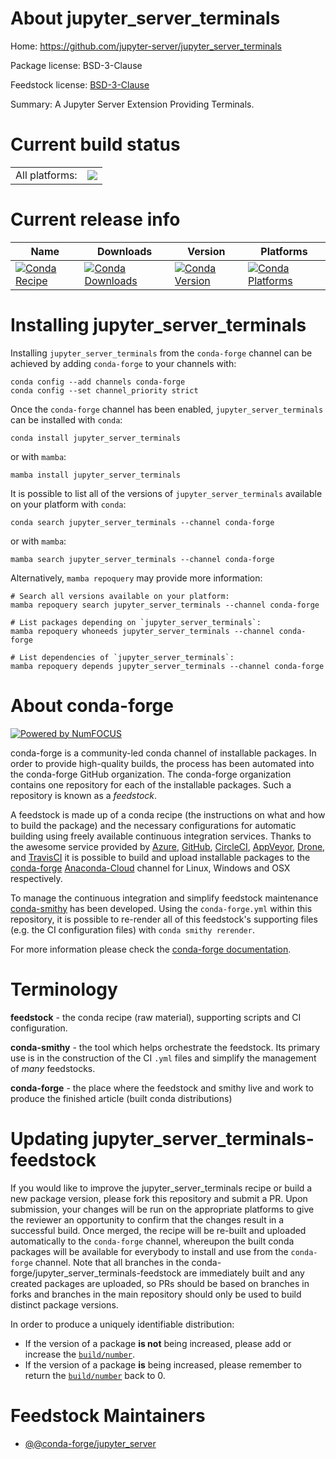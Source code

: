 About jupyter_server_terminals
==============================

Home: https://github.com/jupyter-server/jupyter_server_terminals

Package license: BSD-3-Clause

Feedstock license: [BSD-3-Clause](https://github.com/conda-forge/jupyter_server_terminals-feedstock/blob/main/LICENSE.txt)

Summary: A Jupyter Server Extension Providing Terminals.

Current build status
====================


<table><tr><td>All platforms:</td>
    <td>
      <a href="https://dev.azure.com/conda-forge/feedstock-builds/_build/latest?definitionId=18032&branchName=main">
        <img src="https://dev.azure.com/conda-forge/feedstock-builds/_apis/build/status/jupyter_server_terminals-feedstock?branchName=main">
      </a>
    </td>
  </tr>
</table>

Current release info
====================

| Name | Downloads | Version | Platforms |
| --- | --- | --- | --- |
| [![Conda Recipe](https://img.shields.io/badge/recipe-jupyter_server_terminals-green.svg)](https://anaconda.org/conda-forge/jupyter_server_terminals) | [![Conda Downloads](https://img.shields.io/conda/dn/conda-forge/jupyter_server_terminals.svg)](https://anaconda.org/conda-forge/jupyter_server_terminals) | [![Conda Version](https://img.shields.io/conda/vn/conda-forge/jupyter_server_terminals.svg)](https://anaconda.org/conda-forge/jupyter_server_terminals) | [![Conda Platforms](https://img.shields.io/conda/pn/conda-forge/jupyter_server_terminals.svg)](https://anaconda.org/conda-forge/jupyter_server_terminals) |

Installing jupyter_server_terminals
===================================

Installing `jupyter_server_terminals` from the `conda-forge` channel can be achieved by adding `conda-forge` to your channels with:

```
conda config --add channels conda-forge
conda config --set channel_priority strict
```

Once the `conda-forge` channel has been enabled, `jupyter_server_terminals` can be installed with `conda`:

```
conda install jupyter_server_terminals
```

or with `mamba`:

```
mamba install jupyter_server_terminals
```

It is possible to list all of the versions of `jupyter_server_terminals` available on your platform with `conda`:

```
conda search jupyter_server_terminals --channel conda-forge
```

or with `mamba`:

```
mamba search jupyter_server_terminals --channel conda-forge
```

Alternatively, `mamba repoquery` may provide more information:

```
# Search all versions available on your platform:
mamba repoquery search jupyter_server_terminals --channel conda-forge

# List packages depending on `jupyter_server_terminals`:
mamba repoquery whoneeds jupyter_server_terminals --channel conda-forge

# List dependencies of `jupyter_server_terminals`:
mamba repoquery depends jupyter_server_terminals --channel conda-forge
```


About conda-forge
=================

[![Powered by
NumFOCUS](https://img.shields.io/badge/powered%20by-NumFOCUS-orange.svg?style=flat&colorA=E1523D&colorB=007D8A)](https://numfocus.org)

conda-forge is a community-led conda channel of installable packages.
In order to provide high-quality builds, the process has been automated into the
conda-forge GitHub organization. The conda-forge organization contains one repository
for each of the installable packages. Such a repository is known as a *feedstock*.

A feedstock is made up of a conda recipe (the instructions on what and how to build
the package) and the necessary configurations for automatic building using freely
available continuous integration services. Thanks to the awesome service provided by
[Azure](https://azure.microsoft.com/en-us/services/devops/), [GitHub](https://github.com/),
[CircleCI](https://circleci.com/), [AppVeyor](https://www.appveyor.com/),
[Drone](https://cloud.drone.io/welcome), and [TravisCI](https://travis-ci.com/)
it is possible to build and upload installable packages to the
[conda-forge](https://anaconda.org/conda-forge) [Anaconda-Cloud](https://anaconda.org/)
channel for Linux, Windows and OSX respectively.

To manage the continuous integration and simplify feedstock maintenance
[conda-smithy](https://github.com/conda-forge/conda-smithy) has been developed.
Using the ``conda-forge.yml`` within this repository, it is possible to re-render all of
this feedstock's supporting files (e.g. the CI configuration files) with ``conda smithy rerender``.

For more information please check the [conda-forge documentation](https://conda-forge.org/docs/).

Terminology
===========

**feedstock** - the conda recipe (raw material), supporting scripts and CI configuration.

**conda-smithy** - the tool which helps orchestrate the feedstock.
                   Its primary use is in the construction of the CI ``.yml`` files
                   and simplify the management of *many* feedstocks.

**conda-forge** - the place where the feedstock and smithy live and work to
                  produce the finished article (built conda distributions)


Updating jupyter_server_terminals-feedstock
===========================================

If you would like to improve the jupyter_server_terminals recipe or build a new
package version, please fork this repository and submit a PR. Upon submission,
your changes will be run on the appropriate platforms to give the reviewer an
opportunity to confirm that the changes result in a successful build. Once
merged, the recipe will be re-built and uploaded automatically to the
`conda-forge` channel, whereupon the built conda packages will be available for
everybody to install and use from the `conda-forge` channel.
Note that all branches in the conda-forge/jupyter_server_terminals-feedstock are
immediately built and any created packages are uploaded, so PRs should be based
on branches in forks and branches in the main repository should only be used to
build distinct package versions.

In order to produce a uniquely identifiable distribution:
 * If the version of a package **is not** being increased, please add or increase
   the [``build/number``](https://docs.conda.io/projects/conda-build/en/latest/resources/define-metadata.html#build-number-and-string).
 * If the version of a package **is** being increased, please remember to return
   the [``build/number``](https://docs.conda.io/projects/conda-build/en/latest/resources/define-metadata.html#build-number-and-string)
   back to 0.

Feedstock Maintainers
=====================

* [@@conda-forge/jupyter_server](https://github.com/@conda-forge/jupyter_server/)

